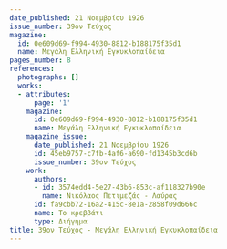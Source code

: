 ```yaml
---
date_published: 21 Νοεμβρίου 1926
issue_number: 39ον Τεύχος
magazine:
  id: 0e609d69-f994-4930-8812-b188175f35d1
  name: Μεγάλη Ελληνική Εγκυκλοπαίδεια
pages_number: 8
references:
  photographs: []
  works:
  - attributes:
      page: '1'
    magazine:
      id: 0e609d69-f994-4930-8812-b188175f35d1
      name: Μεγάλη Ελληνική Εγκυκλοπαίδεια
    magazine_issue:
      date_published: 21 Νοεμβρίου 1926
      id: 45eb9757-c7fb-4af6-a690-fd1345b3cd6b
      issue_number: 39ον Τεύχος
    work:
      authors:
      - id: 3574edd4-5e27-43b6-853c-af118327b90e
        name: Νικόλαος Πετιμεζάς - Λαύρας
      id: fa9cbb72-16a2-415c-8e1a-2858f09d666c
      name: Το κρεββάτι
      type: Διήγημα
title: 39ον Τεύχος - Μεγάλη Ελληνική Εγκυκλοπαίδεια
---
```


